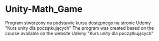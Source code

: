 # Unity-Math_Game

Program stworzony na podstawie kursu dostępnego na stronie Udemy "Kurs unity dla początkujących"
The program was created based on the course available on the website Udemy "Kurs unity dla początkujących"

